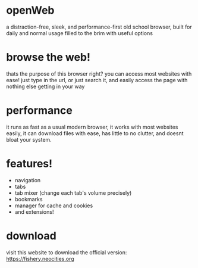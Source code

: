 # openWeb
a distraction-free, sleek, and performance-first old school browser, built for daily and normal usage filled to the brim with useful options

# browse the web!
thats the purpose of this browser right? you can access most websites with ease! just type in the url, or just search it, and easily access the page with nothing else getting in your way

# performance
it runs as fast as a usual modern browser, it works with most websites easily, it can download files with ease, has little to no clutter, and doesnt bloat your system.

# features!
- navigation
- tabs
- tab mixer (change each tab's volume precisely)
- bookmarks
- manager for cache and cookies
- and extensions!
  
# download
visit this website to download the official version: https://fishery.neocities.org


